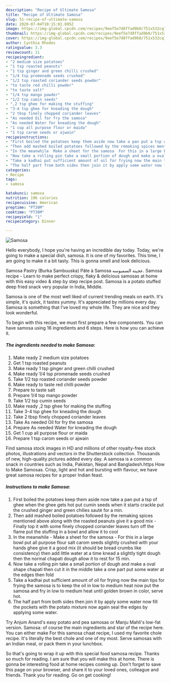 ```yaml
---
description: "Recipe of Ultimate Samosa"
title: "Recipe of Ultimate Samosa"
slug: 51-recipe-of-ultimate-samosa
date: 2020-07-04T10:15:01.695Z
image: https://img-global.cpcdn.com/recipes/9eef5e7d8ffad9b0/751x532cq70/samosa-recipe-main-photo.jpg
thumbnail: https://img-global.cpcdn.com/recipes/9eef5e7d8ffad9b0/751x532cq70/samosa-recipe-main-photo.jpg
cover: https://img-global.cpcdn.com/recipes/9eef5e7d8ffad9b0/751x532cq70/samosa-recipe-main-photo.jpg
author: Cynthia Rhodes
ratingvalue: 3.3
reviewcount: 11
recipeingredient:
- "2 medium size potatoes"
- "1 tsp roasted peanuts"
- "1 tsp ginger and green chilli crushed"
- "1/4 tsp promenade seeds crushed"
- "1/2 tsp roasted coriander seeds powder"
- "to taste red chilli powder"
- "to taste salt"
- "1/4 tsp mango powder"
- "1/2 tsp cumin seeds"
- ",2 tsp ghee for making the stuffing"
- "3-4 tsp ghee for kneading the dough"
- "2 tbsp finely chopped coriander leaves"
- "As needed Oil for fry the samosa"
- "As needed Water for kneading the dough"
- "1 cup all purpose flour or maida"
- "1 tsp carom seeds or ajwain"
recipeinstructions:
- "First boiled the potatoes keep them aside now take a pan put a tsp of ghee when the ghee gets hot put cumin seeds when it starts crackle put the crushed ginger and green chilies sauté for a min."
- "Then add mashed boiled potatoes followed by the remaking spices mentioned above along with the roasted peanuts give it a good mix  Finally top it with some finely chopped coriander leaves turn off the flame put the stuffing in a bowl and allow it to cool"
- "In the meanwhile  Make a sheet for the samosa  For this in a large bowl put all purpose flour salt carom seeds slightly crushed with your hands ghee give it a good mix (it should be bread crumbs like consistency) then add little water at a time knead a slightly tight dough then the normal chapati dough allow it to rest for 15 min."
- "Now take a rolling pin take a small portion of dough and make a oval shape chapati then cut it in the middle take a one part put some water at the edges then fold"
- "Take a kadhai put sufficient amount of oil for frying now the main tips for frying the samosa is to keep the oil in low to medium heat now put the samosa and fry in low to medium heat until golden brown in color, serve hot."
- "The half part from both sides then join it by apply some water now fill the pockets with the potato mixture now again seal the edges by applying some water."
categories:
- Recipe
tags:
- samosa

katakunci: samosa 
nutrition: 196 calories
recipecuisine: American
preptime: "PT30M"
cooktime: "PT38M"
recipeyield: "1"
recipecategory: Dinner

---
```



![Samosa](https://img-global.cpcdn.com/recipes/9eef5e7d8ffad9b0/751x532cq70/samosa-recipe-main-photo.jpg)

Hello everybody, I hope you're having an incredible day today. Today, we're going to make a special dish, samosa. It is one of my favorites. This time, I am going to make it a bit tasty. This is gonna smell and look delicious.

Samosa Pastry (Burka Sambuuska) Pâte à Samosa عجينة السمبوسه. Samosa recipe - Learn to make perfect crispy, flaky &amp; delicious samosas at home with this easy video &amp; step by step recipe post. Samosa is a potato stuffed deep fried snack very popular in India, Middle.

Samosa is one of the most well liked of current trending meals on earth. It's simple, it's quick, it tastes yummy. It's appreciated by millions every day. Samosa is something that I've loved my whole life. They are nice and they look wonderful.


To begin with this recipe, we must first prepare a few components. You can have samosa using 16 ingredients and 6 steps. Here is how you can achieve it.

<!--inarticleads1-->

##### The ingredients needed to make Samosa:

1. Make ready 2 medium size potatoes
1. Get 1 tsp roasted peanuts
1. Make ready 1 tsp ginger and green chilli crushed
1. Make ready 1/4 tsp promenade seeds crushed
1. Take 1/2 tsp roasted coriander seeds powder
1. Make ready to taste red chilli powder
1. Prepare to taste salt
1. Prepare 1/4 tsp mango powder
1. Take 1/2 tsp cumin seeds
1. Make ready ,2 tsp ghee for making the stuffing
1. Take 3-4 tsp ghee for kneading the dough
1. Take 2 tbsp finely chopped coriander leaves
1. Take As needed Oil for fry the samosa
1. Prepare As needed Water for kneading the dough
1. Get 1 cup all purpose flour or maida
1. Prepare 1 tsp carom seeds or ajwain


Find samosa stock images in HD and millions of other royalty-free stock photos, illustrations and vectors in the Shutterstock collection. Thousands of new, high-quality pictures added every day. A samosa is a common snack in countries such as India, Pakistan, Nepal and Bangladesh.https How to Make Samosas. Crisp, light and hot and bursting with flavour, we have great samosa recipes for a proper Indian feast. 

<!--inarticleads2-->

##### Instructions to make Samosa:

1. First boiled the potatoes keep them aside now take a pan put a tsp of ghee when the ghee gets hot put cumin seeds when it starts crackle put the crushed ginger and green chilies sauté for a min.
1. Then add mashed boiled potatoes followed by the remaking spices mentioned above along with the roasted peanuts give it a good mix  - Finally top it with some finely chopped coriander leaves turn off the flame put the stuffing in a bowl and allow it to cool
1. In the meanwhile  - Make a sheet for the samosa  - For this in a large bowl put all purpose flour salt carom seeds slightly crushed with your hands ghee give it a good mix (it should be bread crumbs like consistency) then add little water at a time knead a slightly tight dough then the normal chapati dough allow it to rest for 15 min.
1. Now take a rolling pin take a small portion of dough and make a oval shape chapati then cut it in the middle take a one part put some water at the edges then fold
1. Take a kadhai put sufficient amount of oil for frying now the main tips for frying the samosa is to keep the oil in low to medium heat now put the samosa and fry in low to medium heat until golden brown in color, serve hot.
1. The half part from both sides then join it by apply some water now fill the pockets with the potato mixture now again seal the edges by applying some water.


Try Anjum Anand&#39;s easy potato and pea samosas or Manju Mahli&#39;s low-fat version. Samosa: of course the main ingredients and star of the recipe here. You can either make For this samosa chaat recipe, I used my favorite chole recipe. It&#39;s literally the best chole and one of my most. Serve samosas with an Indian meal, or pack them in your lunchbox. 

So that's going to wrap it up with this special food samosa recipe. Thanks so much for reading. I am sure that you will make this at home. There is gonna be interesting food at home recipes coming up. Don't forget to save this page on your browser, and share it to your loved ones, colleague and friends. Thank you for reading. Go on get cooking!
